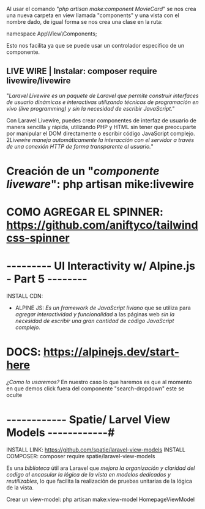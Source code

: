 Al usar el comando "*php artisan make:component MovieCard*" se nos crea una nueva carpeta en view llamada "components" y una vista con el nombre dado, de igual forma se nos crea una clase en la ruta:

namespace App\View\Components;

Esto nos facilita ya que se puede usar un controlador especifico de un componente.


## LIVE WIRE | Instalar: composer require livewire/livewire ##
"*Laravel Livewire es un paquete de Laravel que permite construir interfaces de usuario dinámicas e interactivas utilizando técnicas de programación en vivo (live programming) y sin la necesidad de escribir JavaScript."*

Con Laravel Livewire, puedes crear componentes de interfaz de usuario de manera sencilla y rápida, utilizando PHP y HTML sin tener que preocuparte por manipular el DOM directamente o escribir código JavaScript complejo. 2*Livewire maneja automáticamente la interacción con el servidor a través de una conexión HTTP de forma transparente al usuario.*"

# Creación de un "*componente liveware*": php artisan mike:livewire <name>

# COMO AGREGAR EL SPINNER: https://github.com/aniftyco/tailwindcss-spinner


# --------- UI Interactivity w/ Alpine.js - Part 5 -------- #
 INSTALL CDN: <script src="//unpkg.com/alpinejs" defer></script>

 - ALPINE JS: *Es un framework de JavaScript liviano* que se utiliza para *agregar interactividad y funcionalidad* a las páginas web *sin la necesidad de escribir una gran cantidad de código JavaScript complejo*.
 
 # DOCS: https://alpinejs.dev/start-here
 *¿Como lo usaremos?*
 En nuestro caso lo que haremos es que al momento en que demos click fuera del componente "search-dropdown" este se oculte


 # ------------ Spatie/ Larvel View Models ------------#
 INSTALL LINK: https://github.com/spatie/laravel-view-models
 INSTALL COMPOSER: composer require spatie/laravel-view-models

 Es una *biblioteca* útil ara Laravel que *mejora la organización y claridad del codigo al encasular la lógica de la vista en modelos dedicados y reutilizables*, lo que facilita la realización de pruebas unitarias de la lógica de la vista.

 Crear un view-model: php artisan make:view-model HomepageViewModel